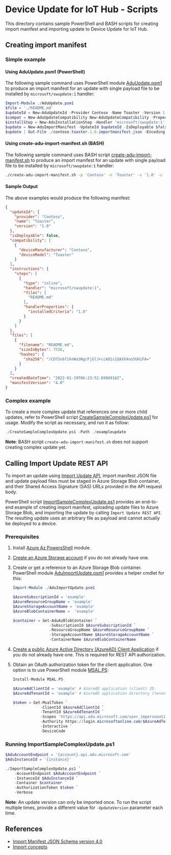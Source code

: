 # Device Update for IoT Hub - Scripts

This directory contains sample PowerShell and BASH scripts for creating import manifest and importing update to Device Update for IoT Hub.

## Creating import manifest

### Simple example

#### Using AduUpdate.psm1 (PowerShell)

The following sample command uses PowerShell module [AduUpdate.psm1](AduUpdate.psm1) to produce an import manifest for an update with single payload file to be installed by `microsoft/swupdate:1` handler:

```powershell
Import-Module ./AduUpdate.psm1
$file = './README.md'
$updateId = New-AduUpdateId -Provider Contoso -Name Toaster -Version 1.0
$compat = New-AduUpdateCompatibility New-AduUpdateCompatibility -Properties @{ deviceManufacturer = 'Contoso'; deviceModel = 'Toaster' }
$installStep = New-AduInstallationStep -Handler 'microsoft/swupdate:1'-HandlerProperties @{ installedCriteria = '1.0' } -Files $file
$update = New-AduImportManifest -UpdateId $updateId -IsDeployable $false -Compatibility $compat -InstallationSteps $installStep
$update | Out-File ./contoso.toaster.1.0.importmanifest.json -Encoding utf8NoBOM
```

#### Using create-adu-import-manifest.sh (BASH)

The following sample command uses BASH script [create-adu-import-manifest.sh](create-adu-import-manifest.sh) to produce an import manifest for an update with single payload file to be installed by `microsoft/swupdate:1` handler:

```bash
./create-adu-import-manifest.sh -p 'Contoso' -n 'Toaster' -v '1.0' -c 'deviceManufacturer:Contoso' -c 'deviceModel:Toaster' -h 'microsoft/swupdate:1' -r 'installedCriteria:1.0' ./README.md > ./contoso.toaster.1.0.importmanifest.json
```

#### Sample Output

The above examples would produce the following manifest:

```json
{
  "updateId": {
    "provider": "Contoso",
    "name": "Toaster",
    "version": "1.0"
  },
  "isDeployable": false,
  "compatibility": [
    {
      "deviceManufacturer": "Contoso",
      "deviceModel": "Toaster"
    }
  ],
  "instructions": {
    "steps": [
      {
        "type": "inline",
        "handler": "microsoft/swupdate:1",
        "files": [
          "README.md"
        ],
        "handlerProperties": {
          "installedCriteria": "1.0"
        }
      }
    ]
  },
  "files": [
    {
      "filename": "README.md",
      "sizeInBytes": 7558,
      "hashes": {
        "sha256": "/CD7Sn6fiknWa3NgcFjGlJ+ccA81s1QAXX4oo5GHiFA="
      }
    }
  ],
  "createdDateTime": "2022-01-19T06:23:52.6996916Z",
  "manifestVersion": "4.0"
}
```

### Complex example

To create a more complex update that references one or more child updates, refer to PowerShell script [CreateSampleComplexUpdate.ps1](CreateSampleComplexUpdate.ps1) for usage. Modify the script as necessary, and run it as follow:

```powershell
./CreateSampleComplexUpdate.ps1 -Path ./exampleupdate
```

**Note**: BASH script `create-adu-import-manifest.sh` does not support creating complex update yet.

## Calling Import Update REST API

To import an update using [Import Update API](https://docs.microsoft.com/en-us/rest/api/deviceupdate/updates/import-update), import manifest JSON file and update payload files must be staged in Azure Storage Blob container, and their Shared Access Signature (SAS) URLs provided in the API request body.

PowerShell script [ImportSampleComplexUpdate.ps1](ImportSampleComplexUpdate.ps1) provides an end-to-end example of creating import manifest, uploading update files to Azure Storage Blob, and importing the update by calling `Import Update REST API`. The resulting update uses an arbitrary file as payload and cannot actually be deployed to a device.

### Prerequisites

1. Install [Azure Az PowersShell](https://docs.microsoft.com/en-us/powershell/azure/install-az-ps) module.

2. [Create an Azure Storage account](https://docs.microsoft.com/en-us/azure/storage/common/storage-account-create?tabs=azure-portal) if you do not already have one.

3. Create or get a reference to an Azure Storage Blob container. PowerShell module [AduImportUpdate.psm1](AduImportUpdate.psm1) provides a helper cmdlet for this:

    ```powershell
    Import-Module ./AduImportUpdate.psm1

    $AzureSubscriptionId = 'example'
    $AzureResourceGroupName = 'example'
    $AzureStorageAccountName = 'example'
    $AzureBlobContainerName =  'example'

    $container = Get-AduAzBlobContainer `
                    -SubscriptionId $AzureSubscriptionId `
                    -ResourceGroupName $AzureResourceGroupName `
                    -StorageAccountName $AzureStorageAccountName `
                    -ContainerName $AzureBlobContainerName
    ```

4. [Create a public Azure Active Directory (AzureAD) Client Application](https://docs.microsoft.com/en-us/azure/iot-hub-device-update/device-update-control-access#authenticate-to-device-update-rest-apis-for-publishing-and-management) if you do not already have one. This is required for  REST API authorization.

5. Obtain an OAuth authorization token for the client application. One option is to use PowerShell module [MSAL.PS](https://github.com/AzureAD/MSAL.PS):

    ```powershell
    Install-Module MSAL.PS

    $AzureAdClientId = 'example' # AzureAD application (client) ID.
    $AzureAdTenantId = 'example' # AzureAD application directory (tenant) ID.

    $token = Get-MsalToken `
                -ClientId $AzureAdClientId `
                -TenantId $AzureAdTenantId `
                -Scopes 'https://api.adu.microsoft.com/user_impersonation' `
                -Authority https://login.microsoftonline.com/$AzureAdTenantId/v2.0 `
                -Interactive `
                -DeviceCode
    ```

### Running ImportSampleComplexUpdate.ps1

```powershell
$AduAccountEndpoint = '{account}.api.adu.microsoft.com'
$AduInstanceId = '{instance}'

./ImportSampleComplexUpdate.ps1 `
    -AccountEndpoint $AduAccountEndpoint `
    -InstanceId $AduInstanceId `
    -Container $container `
    -AuthorizationToken $token `
    -Verbose
```

**Note**: An update version can only be imported once. To run the script multiple times, provide a different value for `-UpdateVersion` parameter each time.

## References

- [Import Manifest JSON Schema version 4.0](https://docs.microsoft.com/en-us/azure/iot-hub-device-update/import-schema)
- [Import concepts](https://docs.microsoft.com/en-us/azure/iot-hub-device-update/import-concepts)
